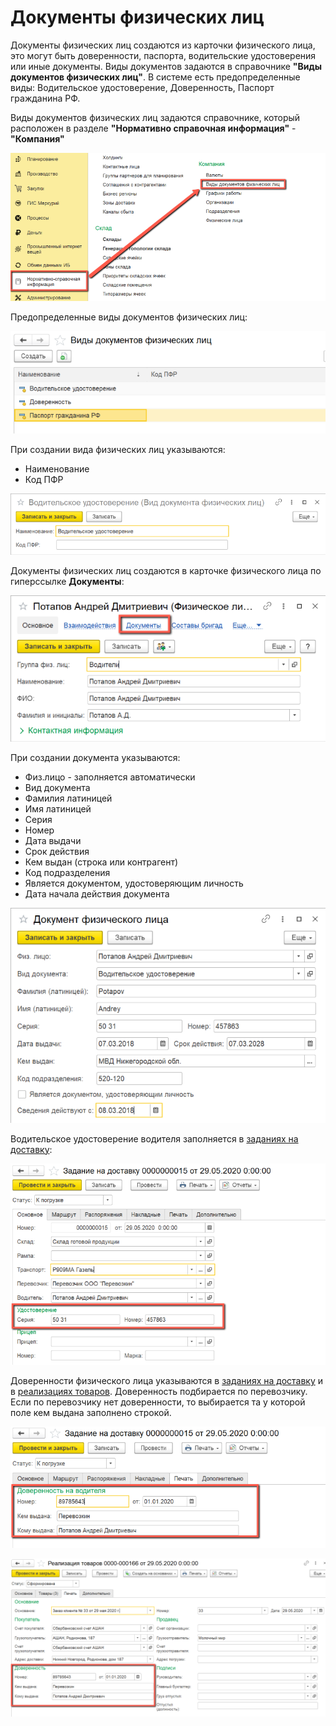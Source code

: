 # Документы физических лиц

Документы физических лиц создаются из карточки физического лица, это могут быть доверенности, паспорта, водительские удостоверения или иные документы. Виды документов задаются в справочнике **"Виды документов физических лиц"**. В системе есть предопределенные виды: Водительское удостоверение, Доверенность, Паспорт гражданина РФ.

Виды документов физических лиц задаются справочнике, который расположен в разделе **"Нормативно справочная информация"** - **"Компания"**

[![1][1]][1]

Предопределенные виды документов физических лиц:

[![2][2]][2]

При создании вида физических лиц указываются:

- Наименование
- Код ПФР

[![3][3]][3]

Документы физических лиц создаются в карточке физического лица по гиперссылке **Документы**:

[![4][4]][4]

При создании документа указываются:

- Физ.лицо - заполняется автоматически
- Вид документа
- Фамилия латиницей
- Имя латиницей
- Серия
- Номер
- Дата выдачи
- Срок действия
- Кем выдан (строка или контрагент)
- Код подразделения
- Является документом, удостоверяющим личность
- Дата начала действия документа

[![5][5]][5]

Водительское удостоверение водителя заполняется в [заданиях на доставку](../CRM/CustomerService/FormationOfShipments/PlanningOfShipments/DistributionOfShipmentsByCar.md):

[![6][6]][6]

Доверенности физического лица указываются в [заданиях на доставку](../CRM/CustomerService/FormationOfShipments/PlanningOfShipments/DistributionOfShipmentsByCar.md) и в [реализациях товаров](../CRM/CustomerService/FormationOfShipments/FormationOfTheAccompanyingDocuments/FormationOfTheImplementationsOfProducts.md). Доверенность подбирается по перевозчику. Если по перевозчику нет доверенности, то выбирается та у которой поле кем выдана заполнено строкой.

[![7][7]][7]

[![8][8]][8]

[1]:DocumentsOfIndividuals.assets/1.png
[2]:DocumentsOfIndividuals.assets/2.png
[3]:DocumentsOfIndividuals.assets/3.png
[4]:DocumentsOfIndividuals.assets/4.png
[5]:DocumentsOfIndividuals.assets/5.png
[6]:DocumentsOfIndividuals.assets/6.png
[7]:DocumentsOfIndividuals.assets/7.png
[8]:DocumentsOfIndividuals.assets/8.png
